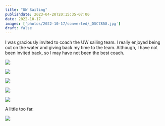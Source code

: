 ```yaml
---
title: "UW Sailing"
publishdate: 2023-04-20T20:15:35-07:00
date: 2022-10-17
images: ['photos/2022-10-17/converted/_DSC7858.jpg']
draft: false
---
```


I was graciously invited to coach the UW sailing team.  I really enjoyed being out on the water and giving back my time to the team.  Although, I have not been invited back, so I may have not been the best coach.

![](../photos/2022-10-17/converted/_DSC7858.jpg)

![](../photos/2022-10-17/converted/_DSC7884.jpg)

![](../photos/2022-10-17/converted/_DSC7890.jpg)

![](../photos/2022-10-17/converted/_DSC7912.jpg)

![](../photos/2022-10-17/converted/_DSC7952.jpg)

A little too far.

![](../photos/2022-10-17/converted/_DSC8201.jpg)